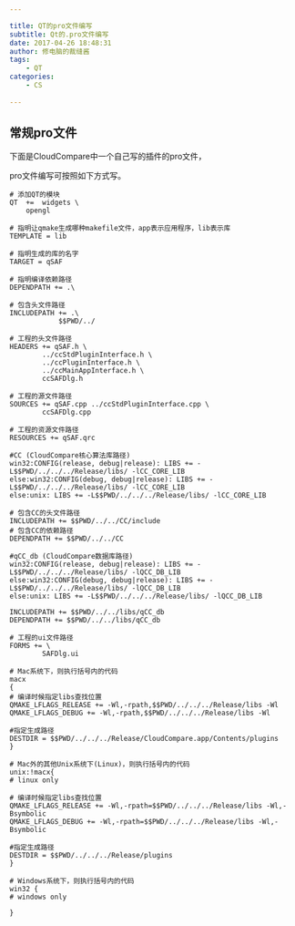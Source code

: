 ```yaml
---

title: QT的pro文件编写
subtitle: Qt的.pro文件编写
date: 2017-04-26 18:48:31
author: 修电脑的裁缝酱
tags:
	- QT
categories: 
	- CS
	
---
```



## 常规pro文件

下面是CloudCompare中一个自己写的插件的pro文件，

pro文件编写可按照如下方式写。


<!-- more -->


	# 添加QT的模块
	QT  +=  widgets \
        opengl

	# 指明让qmake生成哪种makefile文件，app表示应用程序，lib表示库
	TEMPLATE = lib
	
	# 指明生成的库的名字
	TARGET = qSAF
	
	# 指明编译依赖路径
	DEPENDPATH += .\
	
	# 包含头文件路径
	INCLUDEPATH += .\
                $$PWD/../

	# 工程的头文件路径
	HEADERS += qSAF.h \
           	../ccStdPluginInterface.h \
           	../ccPluginInterface.h \
           	../ccMainAppInterface.h \
    		ccSAFDlg.h
	
	# 工程的源文件路径
	SOURCES += qSAF.cpp ../ccStdPluginInterface.cpp \
    		ccSAFDlg.cpp
	
	# 工程的资源文件路径
	RESOURCES += qSAF.qrc

	#CC (CloudCompare核心算法库路径)
	win32:CONFIG(release, debug|release): LIBS += -L$$PWD/../../../Release/libs/ -lCC_CORE_LIB
	else:win32:CONFIG(debug, debug|release): LIBS += -L$$PWD/../../../Release/libs/ -lCC_CORE_LIB
	else:unix: LIBS += -L$$PWD/../../../Release/libs/ -lCC_CORE_LIB

	# 包含CC的头文件路径
	INCLUDEPATH += $$PWD/../../CC/include
	# 包含CC的依赖路径
	DEPENDPATH += $$PWD/../../CC

	#qCC_db (CloudCompare数据库路径)
	win32:CONFIG(release, debug|release): LIBS += -L$$PWD/../../../Release/libs/ -lQCC_DB_LIB
	else:win32:CONFIG(debug, debug|release): LIBS += -L$$PWD/../../../Release/libs/ -lQCC_DB_LIB
	else:unix: LIBS += -L$$PWD/../../../Release/libs/ -lQCC_DB_LIB

	INCLUDEPATH += $$PWD/../../libs/qCC_db
	DEPENDPATH += $$PWD/../../libs/qCC_db

	# 工程的ui文件路径
	FORMS += \
    		SAFDlg.ui

	# Mac系统下，则执行括号内的代码
	macx
	{
	# 编译时候指定libs查找位置
	QMAKE_LFLAGS_RELEASE += -Wl,-rpath,$$PWD/../../../Release/libs -Wl
	QMAKE_LFLAGS_DEBUG += -Wl,-rpath,$$PWD/../../../Release/libs -Wl

	#指定生成路径
	DESTDIR = $$PWD/../../../Release/CloudCompare.app/Contents/plugins
	}

	# Mac外的其他Unix系统下(Linux)，则执行括号内的代码
	unix:!macx{
	# linux only

	# 编译时候指定libs查找位置
	QMAKE_LFLAGS_RELEASE += -Wl,-rpath=$$PWD/../../../Release/libs -Wl,-Bsymbolic
	QMAKE_LFLAGS_DEBUG += -Wl,-rpath=$$PWD/../../../Release/libs -Wl,-Bsymbolic

	#指定生成路径
	DESTDIR = $$PWD/../../../Release/plugins
	}

	# Windows系统下，则执行括号内的代码
	win32 {
	# windows only

	}
